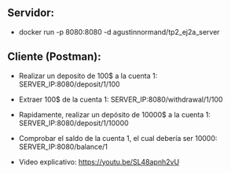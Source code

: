 ## Servidor:
* docker run -p 8080:8080 -d agustinnormand/tp2_ej2a_server

## Cliente (Postman):
* Realizar un deposito de 100$ a la cuenta 1: SERVER_IP:8080/deposit/1/100
* Extraer 100$ de la cuenta 1: SERVER_IP:8080/withdrawal/1/100
* Rapidamente, realizar un depósito de 10000$ a la cuenta 1: SERVER_IP:8080/deposit/1/10000
* Comprobar el saldo de la cuenta 1, el cual debería ser 10000: SERVER_IP:8080/balance/1

* Video explicativo: https://youtu.be/SL48apnh2vU  

